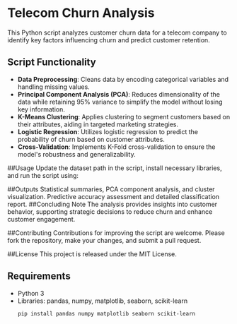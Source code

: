 # Telecom Churn Analysis

This Python script analyzes customer churn data for a telecom company to identify key factors influencing churn and predict customer retention.

## Script Functionality
- **Data Preprocessing**: Cleans data by encoding categorical variables and handling missing values.
- **Principal Component Analysis (PCA)**: Reduces dimensionality of the data while retaining 95% variance to simplify the model without losing key information.
- **K-Means Clustering**: Applies clustering to segment customers based on their attributes, aiding in targeted marketing     strategies.
- **Logistic Regression**: Utilizes logistic regression to predict the probability of churn based on customer attributes.
- **Cross-Validation**: Implements K-Fold cross-validation to ensure the model's robustness and generalizability.

##Usage
Update the dataset path in the script, install necessary libraries, and run the script using:

##Outputs
Statistical summaries, PCA component analysis, and cluster visualization.
Predictive accuracy assessment and detailed classification report.
##Concluding Note
The analysis provides insights into customer behavior, supporting strategic decisions to reduce churn and enhance customer engagement.

##Contributing
Contributions for improving the script are welcome. Please fork the repository, make your changes, and submit a pull request.

##License
This project is released under the MIT License.

## Requirements
- Python 3
- Libraries: pandas, numpy, matplotlib, seaborn, scikit-learn
  ```bash
  pip install pandas numpy matplotlib seaborn scikit-learn
